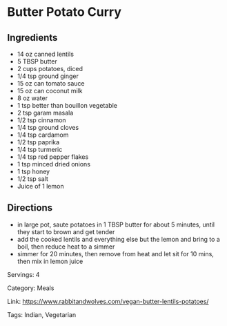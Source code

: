 # Butter Potato Curry

## Ingredients
- 14 oz canned lentils
- 5 TBSP butter
- 2 cups potatoes, diced
- 1/4 tsp ground ginger
- 15 oz can tomato sauce
- 15 oz can coconut milk
- 8 oz water
- 1 tsp better than bouillon vegetable
- 2 tsp garam masala
- 1/2 tsp cinnamon
- 1/4 tsp ground cloves
- 1/4 tsp cardamom
- 1/2 tsp paprika
- 1/4 tsp turmeric
- 1/4 tsp red pepper flakes
- 1 tsp minced dried onions
- 1 tsp honey
- 1/2 tsp salt
- Juice of 1 lemon

## Directions
- in large pot, saute potatoes in 1 TBSP butter for about 5 minutes, until they start to brown and get tender
- add the cooked lentils and everything else but the lemon and bring to a boil, then reduce heat to a simmer
- simmer for 20 minutes, then remove from heat and let sit for 10 mins, then mix in lemon juice

Servings: 4

Category: Meals

Link: https://www.rabbitandwolves.com/vegan-butter-lentils-potatoes/

Tags: Indian, Vegetarian

